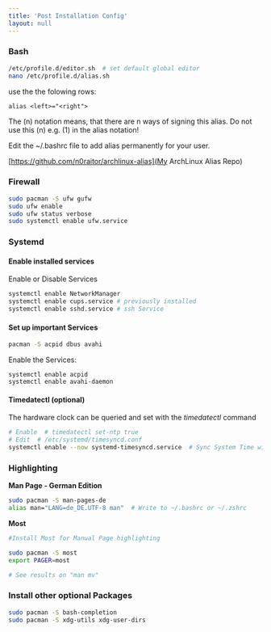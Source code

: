 ```yaml
---
title: 'Post Installation Config'
layout: null
---
```

### Bash
```bash
/etc/profile.d/editor.sh  # set default global editor
nano /etc/profile.d/alias.sh
```
use the the folowing rows:
``` 
alias <left>="<right">
```

The (n) notation means, that there are n ways of signing this alias. Do not use this (n) e.g. (1) in the alias notation!

Edit the ~/.bashrc file to add alias permanently for your user.

[https://github.com/n0raitor/archlinux-alias](My ArchLinux Alias Repo) 


### Firewall
```bash
sudo pacman -S ufw gufw
sudo ufw enable
sudo ufw status verbose
sudo systemctl enable ufw.service
```

### Systemd

#### Enable installed services
Enable or Disable Services
```bash
systemctl enable NetworkManager
systemctl enable cups.service # previously installed
systemctl enable sshd.service # ssh Service
```
#### Set up important Services
```bash
pacman -S acpid dbus avahi
```
Enable the Services:
```
systemctl enable acpid
systemctl enable avahi-daemon
```

#### Timedatectl  (optional)
The hardware clock can be queried and set with the _timedatectl_ command
```bash
# Enable  # timedatectl set-ntp true
# Edit  # /etc/systemd/timesyncd.conf
systemctl enable --now systemd-timesyncd.service  # Sync System Time with atomic clock
```

### Highlighting
**Man Page - German Edition**
```bash
sudo pacman -S man-pages-de
alias man="LANG=de_DE.UTF-8 man"  # Write to ~/.bashrc or ~/.zshrc
```

**Most**
```bash
#Install Most for Manual Page highlighting

sudo pacman -S most
export PAGER=most

# See results on "man mv"
```

### Install other optional Packages
```bash
sudo pacman -S bash-completion
sudo pacman -S xdg-utils xdg-user-dirs 
```